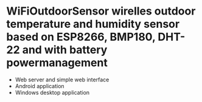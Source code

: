 # WiFiOutdoorSensor wirelles outdoor temperature and humidity sensor based on ESP8266, BMP180, DHT-22 and with battery powermanagement

- Web server and simple web interface
- Android application
- Windows desktop application
